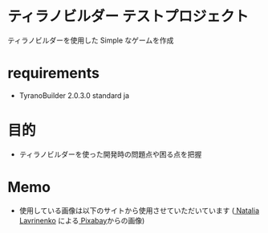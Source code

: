 # ティラノビルダー テストプロジェクト

ティラノビルダーを使用した Simple なゲームを作成

# requirements

- TyranoBuilder 2.0.3.0 standard ja

# 目的

- ティラノビルダーを使った開発時の問題点や困る点を把握

# Memo

* 使用している画像は以下のサイトから使用させていただいています
  (<a href="https://pixabay.com/ja/users/lavnatalia-5858294/?utm_source=link-attribution&amp;utm_medium=referral&amp;utm_campaign=image&amp;utm_content=3316342">
  Natalia Lavrinenko</a>
  による<a href="https://pixabay.com/ja//?utm_source=link-attribution&amp;utm_medium=referral&amp;utm_campaign=image&amp;utm_content=3316342">
  Pixabay</a>からの画像)